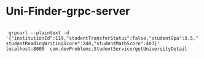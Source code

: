 # Uni-Finder-grpc-server


<code> 
 grpcurl --plaintext -d '{"institutionId":119,"studentTransferStatus":false,"studentGpa":3.5,"studentReadingWritingScore":240,"studentMathScore":403}'  localhost:8000  com.devProblems.StudentService/getUniversityDetail



</code>
